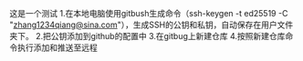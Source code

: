 这是一个测试
1.在本地电脑使用gitbush生成命令（ssh-keygen -t ed25519 -C "zhang1234qiang@sina.com"），生成SSH的公钥和私钥，自动保存在用户文件夹下。
2.把公钥添加到github的配置中
3.在gitbug上新建仓库
4.按照新建仓库命令执行添加和推送至远程
